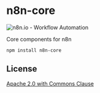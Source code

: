 # n8n-core

![n8n.io - Workflow Automation](https://raw.githubusercontent.com/n8n-io/n8n/master/docs/images/n8n-logo.png)

Core components for n8n

```
npm install n8n-core
```

## License

[Apache 2.0 with Commons Clause](LICENSE.md)
